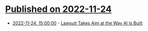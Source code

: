 # [Published on 2022-11-24](index.md)

* [2022-11-24, 15:00:00](https://tech.slashdot.org/story/22/11/24/0827214/lawsuit-takes-aim-at-the-way-ai-is-built?utm_source=rss1.0mainlinkanon&utm_medium=feed) - [Lawsuit Takes Aim at the Way AI Is Built](https://tech.slashdot.org/story/22/11/24/0827214/lawsuit-takes-aim-at-the-way-ai-is-built?utm_source=rss1.0mainlinkanon&utm_medium=feed)
